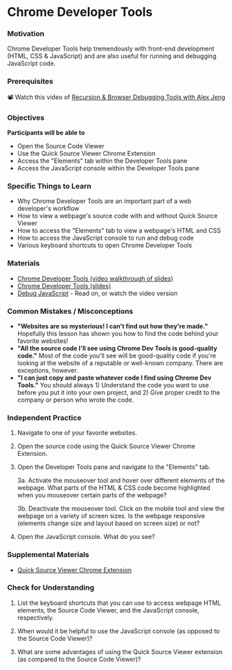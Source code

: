 # Chrome Developer Tools

### Motivation

Chrome Developer Tools help tremendously with front-end development (HTML, CSS & JavaScript) and are also useful for running and debugging JavaScript code.

### Prerequisites

📽️ Watch this video of [Recursion & Browser Debugging Tools with Alex Jeng](https://www.dropbox.com/scl/fi/ug8qr5nso3crbgdosn5s9/video1897378278.mp4?rlkey=otqfbbak709dkj08wyxwgae21&dl=0)

### Objectives

**Participants will be able to**

- Open the Source Code Viewer
- Use the Quick Source Viewer Chrome Extension
- Access the "Elements" tab within the Developer Tools pane
- Access the JavaScript console within the Developer Tools pane

### Specific Things to Learn

- Why Chrome Developer Tools are an important part of a web developer's workflow
- How to view a webpage's source code with and without Quick Source Viewer
- How to access the "Elements" tab to view a webpage's HTML and CSS
- How to access the JavaScript console to run and debug code
- Various keyboard shortcuts to open Chrome Developer Tools

### Materials

- [Chrome Developer Tools (video walkthrough of slides)](https://drive.google.com/file/d/1LV6lOI0MRKUVSaDlSipiy6JX8EtEaYjH/view?usp=sharing)
- [Chrome Developer Tools (slides)](https://docs.google.com/presentation/d/1z8aIzOxV5L-zW3MZmZhX67DgyLq_4ErO4yTS4CIp7R0/edit?usp=sharing)
- [Debug JavaScript](https://developer.chrome.com/docs/devtools/javascript/) - Read on, or watch the video version

### Common Mistakes / Misconceptions

- **"Websites are so mysterious! I can't find out how they're made."** Hopefully this lesson has shown you how to find the code behind your favorite websites!
- **"All the source code I'll see using Chrome Dev Tools is good-quality code."** Most of the code you'll see will be good-quality code if you're looking at the website of a reputable or well-known company. There are exceptions, however.
- **"I can just copy and paste whatever code I find using Chrome Dev Tools."** You should always 1) Understand the code you want to use before you put it into your own project, and 2) Give proper credit to the company or person who wrote the code.

### Independent Practice

1. Navigate to one of your favorite websites.

2. Open the source code using the Quick Source Viewer Chrome Extension.

3. Open the Developer Tools pane and navigate to the "Elements" tab.

   3a. Activate the mouseover tool and hover over different elements of the webpage.
   What parts of the HTML & CSS code become highlighted when you mouseover certain parts of the webpage?

   3b. Deactivate the mouseover tool. Click on the mobile tool and view the webpage
   on a variety of screen sizes. Is the webpage responsive (elements change size
   and layout based on screen size) or not?

4. Open the JavaScript console. What do you see?

### Supplemental Materials

- [Quick Source Viewer Chrome Extension](https://chrome.google.com/webstore/detail/quick-source-viewer/cfmcghennfbpmhemnnfjhkdmnbidpanb?hl=en-US)

### Check for Understanding

1. List the keyboard shortcuts that you can use to access webpage HTML elements, the Source Code Viewer, and the JavaScript console, respectively.

2. When would it be helpful to use the JavaScript console (as opposed to the Source Code Viewer)?

3. What are some advantages of using the Quick Source Viewer extension (as compared to the Source Code Viewer)?
